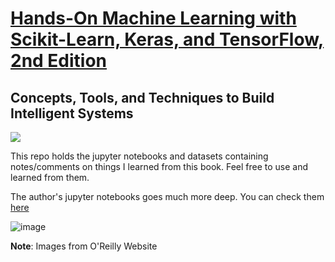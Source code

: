 # [Hands-On Machine Learning with Scikit-Learn, Keras, and TensorFlow, 2nd Edition](https://www.oreilly.com/library/view/hands-on-machine-learning/9781492032632/) 
## Concepts, Tools, and Techniques to Build Intelligent Systems

[![](https://img.shields.io/badge/Download-this%20folder-green)](https://minhaskamal.github.io/DownGit/#/home?url=https://github.com/adhadse/colab_repo/tree/master/homl)

This repo holds the jupyter notebooks and datasets containing notes/comments on things I learned from this book. Feel free to use and learned from them.

The author's jupyter notebooks goes much more deep. You can check them [here](https://github.com/ageron/handson-ml2)

![image](https://user-images.githubusercontent.com/56764399/115943963-a0a12400-a4d0-11eb-8698-366320dafe7f.png)

**Note**: Images from O'Reilly Website
